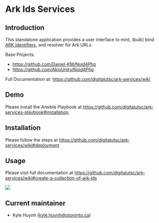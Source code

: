 # Ark Ids Services

## Introduction

This standalone application provides a user interface to mint, (bulk) bind [ARK Identifiers](https://wiki.lyrasis.org/display/ARKs/ARK+Identifiers+FAQ), and resolver for Ark URLs.

Base Projects:
* https://github.com/Daniel-KM/Noid4Php
* https://github.com/AkioUnity/Noid4Php

Full Documentation at: https://github.com/digitalutsc/ark-services/wiki

## Demo

Please install the Ansible Playbook at https://github.com/digitalutsc/ark-services-playbook#installation.

## Installation
Please follow the steps at https://github.com/digitalutsc/ark-services/wiki#deployment

## Usage
Please visit full documentation at https://github.com/digitalutsc/ark-services/wiki#create-a-collection-of-ark-ids

![](https://github.com/digitalutsc/ark-services/blob/master/admin/docs/images/Screen%20Shot%202021-03-01%20at%208.45.54%20AM.png?raw=true)

## Current maintainer
* Kyle Huynh (kyle.huynh@utoronto.ca)

